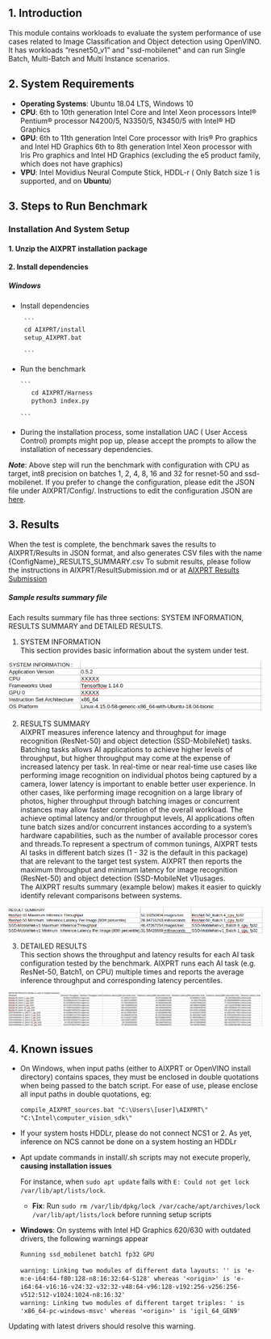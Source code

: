 ## 1. Introduction
This module contains workloads to evaluate the system performance of use cases related to Image Classification and Object detection using OpenVINO.
It has workloads “resnet50_v1” and "ssd-mobilenet" and can run Single Batch, Multi-Batch and Multi Instance scenarios.

## 2. System Requirements

* **Operating Systems**: Ubuntu 18.04 LTS, Windows 10
* **CPU**:
	  6th to 10th generation Intel Core and Intel Xeon processors
    Intel® Pentium® processor N4200/5, N3350/5, N3450/5 with Intel® HD Graphics
* **GPU**:
	  6th to 11th generation Intel Core processor with Iris® Pro graphics and Intel HD Graphics
    6th to 8th generation Intel Xeon processor with Iris Pro graphics and Intel HD Graphics (excluding the e5 product family, which does not have graphics)
* **VPU**:
    Intel Movidius Neural Compute Stick, HDDL-r  ( Only Batch size 1 is supported, and on **Ubuntu**)

## 3. Steps to Run Benchmark

### Installation And System Setup
#### 1. Unzip the AIXPRT installation package

#### 2. Install dependencies

##### Windows
   * Install dependencies


          ```
          cd AIXPRT/install
          setup_AIXPRT.bat

          ```

   * Run the benchmark


         ```
            cd AIXPRT/Harness
            python3 index.py

         ```
   * During the installation process, some installation UAC ( User Access Control) prompts might pop up, please accept the prompts to allow the installation of necessary dependencies.

***Note***: Above step will run the benchmark with configuration with CPU as target, int8 precision on batches 1, 2, 4, 8, 16 and 32 for resnet-50 and ssd-mobilenet.
   If you prefer to change the configuration, please edit the JSON file under AIXPRT/Config/. Instructions to edit the configuration JSON are [here](https://github.com/BenchmarkXPRT/Public-AIXPRT-Resources/blob/master/OtherDocuments/EditConfig.md).

## 3. Results

When the test is complete, the benchmark saves the results to AIXPRT/Results in JSON format, and also generates CSV files with the name {ConfigName}_RESULTS_SUMMARY.csv
To submit results, please follow the instructions in AIXPRT/ResultSubmission.md or at [AIXPRT Results Submission](https://github.com/BenchmarkXPRT/Public-AIXPRT-Resources/blob/master/OtherDocuments/ResultSubmission.md)


##### Sample results summary file <br/>

   Each results summary file has three sections: SYSTEM INFORMATION, RESULTS SUMMARY and DETAILED RESULTS.<br/>
   1. SYSTEM INFORMATION <br/>
   This section provides basic information about the system under test. <br/>

   ![alt text](https://github.com/BenchmarkXPRT/Public-AIXPRT-Resources/blob/master/assets/tensorflow_systemInfo.png)

   2. RESULTS SUMMARY <br/>
   AIXPRT measures inference latency and throughput for image recognition (ResNet-50) and object detection (SSD-MobileNet) tasks. Batching tasks allows AI applications to achieve higher levels of throughput, but higher throughput may come at the expense of increased latency per task. In real-time or near real-time use cases like performing image recognition on individual photos being captured by a camera, lower latency is important to enable better user experience. In other cases, like performing image recognition on a large library of photos, higher throughput through batching images or concurrent instances may allow faster completion of the overall workload. The achieve optimal latency and/or throughput levels, AI applications often tune batch sizes and/or concurrent instances according to a system’s hardware capabilities, such as the number of available processor cores and threads.To represent a spectrum of common tunings, AIXPRT tests AI tasks in different batch sizes (1 - 32 is the default in this package) that are relevant to the target test system.
   AIXPRT then reports the maximum throughput and minimum latency for image recognition (ResNet-50) and object detection (SSD-MobileNet v1)usages.<br/>
   The AIXPRT results summary (example below) makes it easier to quickly identify relevant comparisons between systems. <br/>

   ![alt text](https://github.com/BenchmarkXPRT/Public-AIXPRT-Resources/blob/master/assets/results_summary.png)


   3. DETAILED RESULTS <br/>
   This section shows the throughput and latency results for each AI task configuration tested by the benchmark.
   AIXPRT runs each AI task (e.g. ResNet-50, Batch1, on CPU) multiple times and reports the average inference throughput and corresponding latency percentiles.

   ![alt text](https://github.com/BenchmarkXPRT/Public-AIXPRT-Resources/blob/master/assets/detailed_results.png)


## 4. Known issues
- On Windows, when input paths (either to AIXPRT or OpenVINO install directory) contains spaces, they must be enclosed in double quotations when being passed to the batch script. For ease of use, please enclose all input paths in double quotations, eg:

   ```
   compile_AIXPRT_sources.bat "C:\Users\[user]\AIXPRT\" "C:\Intel\computer_vision_sdk\"

   ```

- If your system hosts HDDLr, please do not connect NCS1 or 2. As yet, inference on NCS cannot be done on a system hosting an HDDLr

- Apt update commands in install/.sh scripts may not execute properly, **causing installation issues**

     For instance, when `sudo apt update` fails with `E: Could not get lock /var/lib/apt/lists/lock`.
     - **Fix**: Run `sudo rm /var/lib/dpkg/lock /var/cache/apt/archives/lock /var/lib/apt/lists/lock` before running setup scripts

- **Windows**: On systems with Intel HD Graphics 620/630 with outdated drivers, the following warnings appear

   ```
   Running ssd_mobilenet batch1 fp32 GPU

   warning: Linking two modules of different data layouts: '' is 'e-m:e-i64:64-f80:128-n8:16:32:64-S128' whereas '<origin>' is 'e-   i64:64-v16:16-v24:32-v32:32-v48:64-v96:128-v192:256-v256:256-v512:512-v1024:1024-n8:16:32'   
   warning: Linking two modules of different target triples: ' is 'x86_64-pc-windows-msvc' whereas '<origin>' is 'igil_64_GEN9'

   ```

Updating with latest drivers should resolve this warning.
